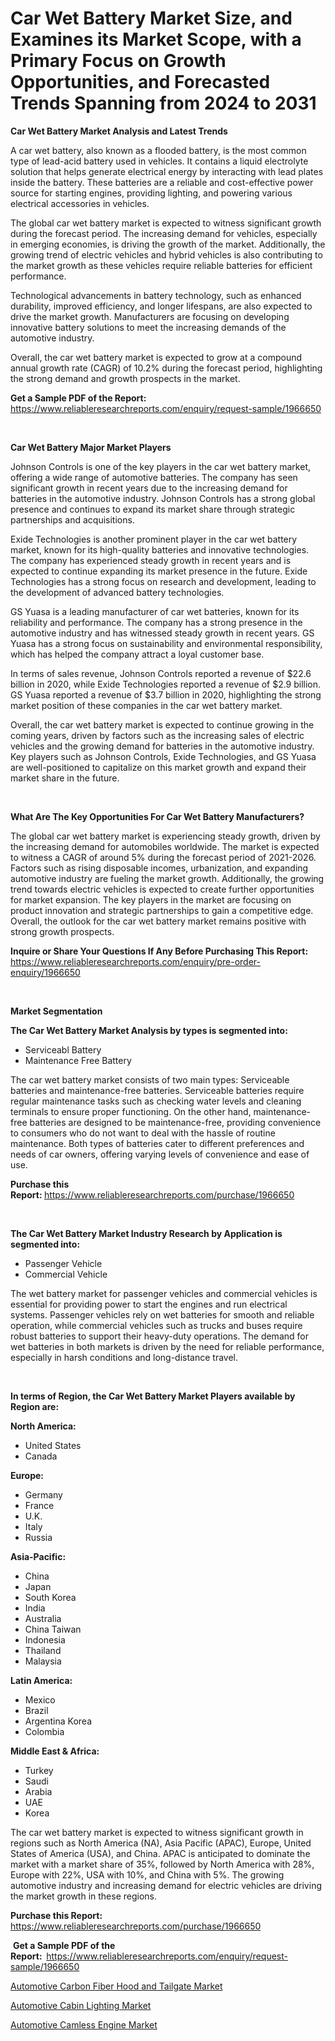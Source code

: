 <p><h1>Car Wet Battery Market Size, and Examines its Market Scope, with a Primary Focus on Growth Opportunities, and Forecasted Trends Spanning from 2024 to 2031</h1></p><p><strong>Car Wet Battery Market Analysis and Latest Trends</strong></p>
<p><p>A car wet battery, also known as a flooded battery, is the most common type of lead-acid battery used in vehicles. It contains a liquid electrolyte solution that helps generate electrical energy by interacting with lead plates inside the battery. These batteries are a reliable and cost-effective power source for starting engines, providing lighting, and powering various electrical accessories in vehicles.</p><p>The global car wet battery market is expected to witness significant growth during the forecast period. The increasing demand for vehicles, especially in emerging economies, is driving the growth of the market. Additionally, the growing trend of electric vehicles and hybrid vehicles is also contributing to the market growth as these vehicles require reliable batteries for efficient performance.</p><p>Technological advancements in battery technology, such as enhanced durability, improved efficiency, and longer lifespans, are also expected to drive the market growth. Manufacturers are focusing on developing innovative battery solutions to meet the increasing demands of the automotive industry.</p><p>Overall, the car wet battery market is expected to grow at a compound annual growth rate (CAGR) of 10.2% during the forecast period, highlighting the strong demand and growth prospects in the market.</p></p>
<p><strong>Get a Sample PDF of the Report:&nbsp;</strong> <a href="https://www.reliableresearchreports.com/enquiry/request-sample/1966650">https://www.reliableresearchreports.com/enquiry/request-sample/1966650</a></p>
<p>&nbsp;</p>
<p><strong>Car Wet Battery Major Market Players</strong></p>
<p><p>Johnson Controls is one of the key players in the car wet battery market, offering a wide range of automotive batteries. The company has seen significant growth in recent years due to the increasing demand for batteries in the automotive industry. Johnson Controls has a strong global presence and continues to expand its market share through strategic partnerships and acquisitions.</p><p>Exide Technologies is another prominent player in the car wet battery market, known for its high-quality batteries and innovative technologies. The company has experienced steady growth in recent years and is expected to continue expanding its market presence in the future. Exide Technologies has a strong focus on research and development, leading to the development of advanced battery technologies.</p><p>GS Yuasa is a leading manufacturer of car wet batteries, known for its reliability and performance. The company has a strong presence in the automotive industry and has witnessed steady growth in recent years. GS Yuasa has a strong focus on sustainability and environmental responsibility, which has helped the company attract a loyal customer base.</p><p>In terms of sales revenue, Johnson Controls reported a revenue of $22.6 billion in 2020, while Exide Technologies reported a revenue of $2.9 billion. GS Yuasa reported a revenue of $3.7 billion in 2020, highlighting the strong market position of these companies in the car wet battery market.</p><p>Overall, the car wet battery market is expected to continue growing in the coming years, driven by factors such as the increasing sales of electric vehicles and the growing demand for batteries in the automotive industry. Key players such as Johnson Controls, Exide Technologies, and GS Yuasa are well-positioned to capitalize on this market growth and expand their market share in the future.</p></p>
<p>&nbsp;</p>
<p><strong>What Are The Key Opportunities For Car Wet Battery Manufacturers?</strong></p>
<p><p>The global car wet battery market is experiencing steady growth, driven by the increasing demand for automobiles worldwide. The market is expected to witness a CAGR of around 5% during the forecast period of 2021-2026. Factors such as rising disposable incomes, urbanization, and expanding automotive industry are fueling the market growth. Additionally, the growing trend towards electric vehicles is expected to create further opportunities for market expansion. The key players in the market are focusing on product innovation and strategic partnerships to gain a competitive edge. Overall, the outlook for the car wet battery market remains positive with strong growth prospects.</p></p>
<p><strong>Inquire or Share Your Questions If Any Before Purchasing This Report:</strong> <a href="https://www.reliableresearchreports.com/enquiry/pre-order-enquiry/1966650">https://www.reliableresearchreports.com/enquiry/pre-order-enquiry/1966650</a></p>
<p>&nbsp;</p>
<p><strong>Market Segmentation</strong></p>
<p><strong>The Car Wet Battery Market Analysis by types is segmented into:</strong></p>
<p><ul><li>Serviceabl Battery</li><li>Maintenance Free Battery</li></ul></p>
<p><p>The car wet battery market consists of two main types: Serviceable batteries and maintenance-free batteries. Serviceable batteries require regular maintenance tasks such as checking water levels and cleaning terminals to ensure proper functioning. On the other hand, maintenance-free batteries are designed to be maintenance-free, providing convenience to consumers who do not want to deal with the hassle of routine maintenance. Both types of batteries cater to different preferences and needs of car owners, offering varying levels of convenience and ease of use.</p></p>
<p><strong>Purchase this Report:&nbsp;</strong><a href="https://www.reliableresearchreports.com/purchase/1966650">https://www.reliableresearchreports.com/purchase/1966650</a></p>
<p>&nbsp;</p>
<p><strong>The Car Wet Battery Market Industry Research by Application is segmented into:</strong></p>
<p><ul><li>Passenger Vehicle</li><li>Commercial Vehicle</li></ul></p>
<p><p>The wet battery market for passenger vehicles and commercial vehicles is essential for providing power to start the engines and run electrical systems. Passenger vehicles rely on wet batteries for smooth and reliable operation, while commercial vehicles such as trucks and buses require robust batteries to support their heavy-duty operations. The demand for wet batteries in both markets is driven by the need for reliable performance, especially in harsh conditions and long-distance travel.</p></p>
<p>&nbsp;</p>
<p><strong>In terms of Region, the Car Wet Battery Market Players available by Region are:</strong></p>
<p>
    <p> <strong> North America: </strong>
        <ul>
            <li>United States</li>
            <li>Canada</li>
        </ul>
        </p> 
    <p> <strong> Europe: </strong>
        <ul>
            <li>Germany</li>
            <li>France</li>
            <li>U.K.</li>
            <li>Italy</li>
            <li>Russia</li>
        </ul>
        </p> 
    <p> <strong> Asia-Pacific: </strong>
        <ul>
            <li>China</li>
            <li>Japan</li>
            <li>South Korea</li>
            <li>India</li>
            <li>Australia</li>
            <li>China Taiwan</li>
            <li>Indonesia</li>
            <li>Thailand</li>
            <li>Malaysia</li>
        </ul>
        </p> 
    <p> <strong> Latin America: </strong>
        <ul>
            <li>Mexico</li>
            <li>Brazil</li>
            <li>Argentina Korea</li>
            <li>Colombia</li>
        </ul>
        </p> 
    <p> <strong> Middle East & Africa: </strong>
        <ul>
            <li>Turkey</li>
            <li>Saudi</li>
            <li>Arabia</li>
            <li>UAE</li>
            <li>Korea</li>
        </ul>
    </p>
    </p>
<p><p>The car wet battery market is expected to witness significant growth in regions such as North America (NA), Asia Pacific (APAC), Europe, United States of America (USA), and China. APAC is anticipated to dominate the market with a market share of 35%, followed by North America with 28%, Europe with 22%, USA with 10%, and China with 5%. The growing automotive industry and increasing demand for electric vehicles are driving the market growth in these regions.</p></p>
<p><strong>Purchase this Report: </strong><a href="https://www.reliableresearchreports.com/purchase/1966650">https://www.reliableresearchreports.com/purchase/1966650</a></p>
<p>&nbsp;<strong>Get a Sample PDF of the Report:&nbsp;&nbsp;</strong><a href="https://www.reliableresearchreports.com/enquiry/request-sample/1966650">https://www.reliableresearchreports.com/enquiry/request-sample/1966650</a></p>
<p><strong></strong></p>
<p><p><a href="https://github.com/timeliteaut/Market-Research-Report-List-1/blob/main/automotive-carbon-fiber-hood-and-tailgate-market.md">Automotive Carbon Fiber Hood and Tailgate Market</a></p><p><a href="https://github.com/globismark/Market-Research-Report-List-2/blob/main/automotive-cabin-lighting-market.md">Automotive Cabin Lighting Market</a></p><p><a href="https://github.com/bobicer/Market-Research-Report-List-2/blob/main/automotive-camless-engine-market.md">Automotive Camless Engine Market</a></p></p>